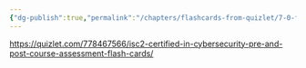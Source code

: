 ```yaml
---
{"dg-publish":true,"permalink":"/chapters/flashcards-from-quizlet/7-0-flashcards-from-quizlet/","noteIcon":""}
---
```


https://quizlet.com/778467566/isc2-certified-in-cybersecurity-pre-and-post-course-assessment-flash-cards/
